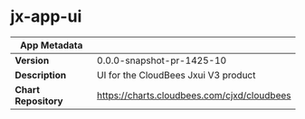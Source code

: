 # jx-app-ui

|App Metadata||
|---|---|
| **Version** | 0.0.0-snapshot-pr-1425-10 |
| **Description** | UI for the CloudBees Jxui V3 product |
| **Chart Repository** | https://charts.cloudbees.com/cjxd/cloudbees |
